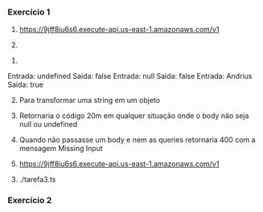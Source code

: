 ### Exercício 1
1) https://9jff8iu6s6.execute-api.us-east-1.amazonaws.com/v1

2)
1.
Entrada: undefined Saida: false
Entrada: null Saida: false
Entrada: Andrius Saida: true

2. Para transformar uma string em um objeto

3. Retornaria o código 20m em qualquer situação onde o body não seja null ou undefined

4. Quando não passasse um body e nem as queries retornaria 400 com a mensagem Missing Input

5. https://9jff8iu6s6.execute-api.us-east-1.amazonaws.com/v1

3) ./tarefa3.ts


### Exercício 2